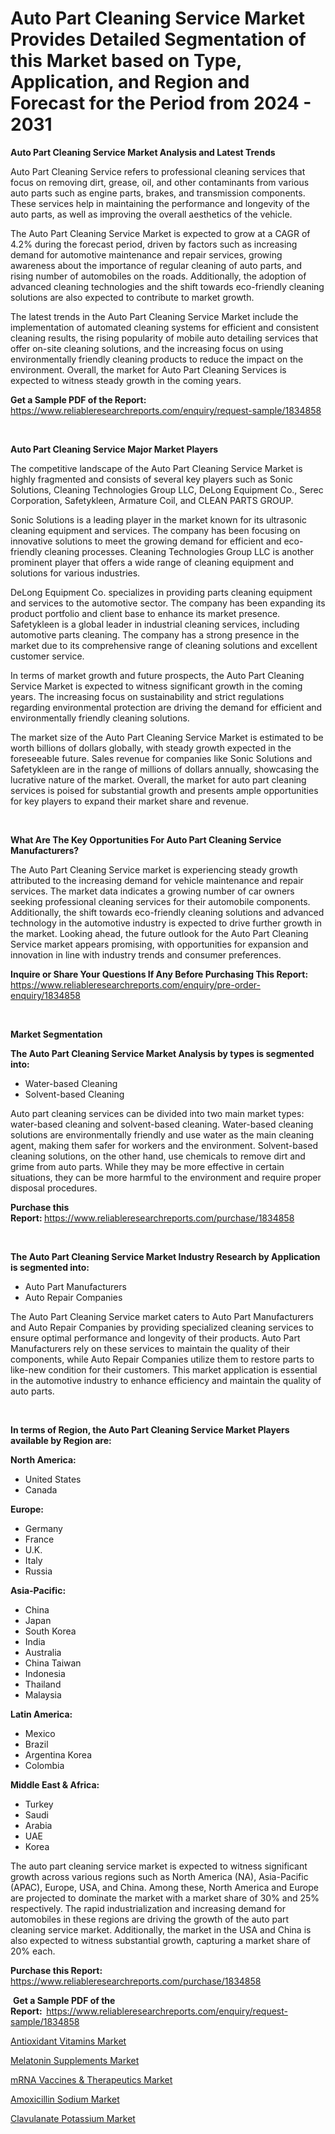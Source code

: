 <p><h1>Auto Part Cleaning Service Market Provides Detailed Segmentation of this Market based on Type, Application, and Region and Forecast for the Period from 2024 - 2031</h1></p><p><strong>Auto Part Cleaning Service Market Analysis and Latest Trends</strong></p>
<p><p>Auto Part Cleaning Service refers to professional cleaning services that focus on removing dirt, grease, oil, and other contaminants from various auto parts such as engine parts, brakes, and transmission components. These services help in maintaining the performance and longevity of the auto parts, as well as improving the overall aesthetics of the vehicle.</p><p>The Auto Part Cleaning Service Market is expected to grow at a CAGR of 4.2% during the forecast period, driven by factors such as increasing demand for automotive maintenance and repair services, growing awareness about the importance of regular cleaning of auto parts, and rising number of automobiles on the roads. Additionally, the adoption of advanced cleaning technologies and the shift towards eco-friendly cleaning solutions are also expected to contribute to market growth.</p><p>The latest trends in the Auto Part Cleaning Service Market include the implementation of automated cleaning systems for efficient and consistent cleaning results, the rising popularity of mobile auto detailing services that offer on-site cleaning solutions, and the increasing focus on using environmentally friendly cleaning products to reduce the impact on the environment. Overall, the market for Auto Part Cleaning Services is expected to witness steady growth in the coming years.</p></p>
<p><strong>Get a Sample PDF of the Report:&nbsp;</strong> <a href="https://www.reliableresearchreports.com/enquiry/request-sample/1834858">https://www.reliableresearchreports.com/enquiry/request-sample/1834858</a></p>
<p>&nbsp;</p>
<p><strong>Auto Part Cleaning Service Major Market Players</strong></p>
<p><p>The competitive landscape of the Auto Part Cleaning Service Market is highly fragmented and consists of several key players such as Sonic Solutions, Cleaning Technologies Group LLC, DeLong Equipment Co., Serec Corporation, Safetykleen, Armature Coil, and CLEAN PARTS GROUP. </p><p>Sonic Solutions is a leading player in the market known for its ultrasonic cleaning equipment and services. The company has been focusing on innovative solutions to meet the growing demand for efficient and eco-friendly cleaning processes. Cleaning Technologies Group LLC is another prominent player that offers a wide range of cleaning equipment and solutions for various industries. </p><p>DeLong Equipment Co. specializes in providing parts cleaning equipment and services to the automotive sector. The company has been expanding its product portfolio and client base to enhance its market presence. Safetykleen is a global leader in industrial cleaning services, including automotive parts cleaning. The company has a strong presence in the market due to its comprehensive range of cleaning solutions and excellent customer service.</p><p>In terms of market growth and future prospects, the Auto Part Cleaning Service Market is expected to witness significant growth in the coming years. The increasing focus on sustainability and strict regulations regarding environmental protection are driving the demand for efficient and environmentally friendly cleaning solutions. </p><p>The market size of the Auto Part Cleaning Service Market is estimated to be worth billions of dollars globally, with steady growth expected in the foreseeable future. Sales revenue for companies like Sonic Solutions and Safetykleen are in the range of millions of dollars annually, showcasing the lucrative nature of the market. Overall, the market for auto part cleaning services is poised for substantial growth and presents ample opportunities for key players to expand their market share and revenue.</p></p>
<p>&nbsp;</p>
<p><strong>What Are The Key Opportunities For Auto Part Cleaning Service Manufacturers?</strong></p>
<p><p>The Auto Part Cleaning Service market is experiencing steady growth attributed to the increasing demand for vehicle maintenance and repair services. The market data indicates a growing number of car owners seeking professional cleaning services for their automobile components. Additionally, the shift towards eco-friendly cleaning solutions and advanced technology in the automotive industry is expected to drive further growth in the market. Looking ahead, the future outlook for the Auto Part Cleaning Service market appears promising, with opportunities for expansion and innovation in line with industry trends and consumer preferences.</p></p>
<p><strong>Inquire or Share Your Questions If Any Before Purchasing This Report:</strong> <a href="https://www.reliableresearchreports.com/enquiry/pre-order-enquiry/1834858">https://www.reliableresearchreports.com/enquiry/pre-order-enquiry/1834858</a></p>
<p>&nbsp;</p>
<p><strong>Market Segmentation</strong></p>
<p><strong>The Auto Part Cleaning Service Market Analysis by types is segmented into:</strong></p>
<p><ul><li>Water-based Cleaning</li><li>Solvent-based Cleaning</li></ul></p>
<p><p>Auto part cleaning services can be divided into two main market types: water-based cleaning and solvent-based cleaning. Water-based cleaning solutions are environmentally friendly and use water as the main cleaning agent, making them safer for workers and the environment. Solvent-based cleaning solutions, on the other hand, use chemicals to remove dirt and grime from auto parts. While they may be more effective in certain situations, they can be more harmful to the environment and require proper disposal procedures.</p></p>
<p><strong>Purchase this Report:&nbsp;</strong><a href="https://www.reliableresearchreports.com/purchase/1834858">https://www.reliableresearchreports.com/purchase/1834858</a></p>
<p>&nbsp;</p>
<p><strong>The Auto Part Cleaning Service Market Industry Research by Application is segmented into:</strong></p>
<p><ul><li>Auto Part Manufacturers</li><li>Auto Repair Companies</li></ul></p>
<p><p>The Auto Part Cleaning Service market caters to Auto Part Manufacturers and Auto Repair Companies by providing specialized cleaning services to ensure optimal performance and longevity of their products. Auto Part Manufacturers rely on these services to maintain the quality of their components, while Auto Repair Companies utilize them to restore parts to like-new condition for their customers. This market application is essential in the automotive industry to enhance efficiency and maintain the quality of auto parts.</p></p>
<p>&nbsp;</p>
<p><strong>In terms of Region, the Auto Part Cleaning Service Market Players available by Region are:</strong></p>
<p>
    <p> <strong> North America: </strong>
        <ul>
            <li>United States</li>
            <li>Canada</li>
        </ul>
        </p> 
    <p> <strong> Europe: </strong>
        <ul>
            <li>Germany</li>
            <li>France</li>
            <li>U.K.</li>
            <li>Italy</li>
            <li>Russia</li>
        </ul>
        </p> 
    <p> <strong> Asia-Pacific: </strong>
        <ul>
            <li>China</li>
            <li>Japan</li>
            <li>South Korea</li>
            <li>India</li>
            <li>Australia</li>
            <li>China Taiwan</li>
            <li>Indonesia</li>
            <li>Thailand</li>
            <li>Malaysia</li>
        </ul>
        </p> 
    <p> <strong> Latin America: </strong>
        <ul>
            <li>Mexico</li>
            <li>Brazil</li>
            <li>Argentina Korea</li>
            <li>Colombia</li>
        </ul>
        </p> 
    <p> <strong> Middle East & Africa: </strong>
        <ul>
            <li>Turkey</li>
            <li>Saudi</li>
            <li>Arabia</li>
            <li>UAE</li>
            <li>Korea</li>
        </ul>
    </p>
    </p>
<p><p>The auto part cleaning service market is expected to witness significant growth across various regions such as North America (NA), Asia-Pacific (APAC), Europe, USA, and China. Among these, North America and Europe are projected to dominate the market with a market share of 30% and 25% respectively. The rapid industrialization and increasing demand for automobiles in these regions are driving the growth of the auto part cleaning service market. Additionally, the market in the USA and China is also expected to witness substantial growth, capturing a market share of 20% each.</p></p>
<p><strong>Purchase this Report: </strong><a href="https://www.reliableresearchreports.com/purchase/1834858">https://www.reliableresearchreports.com/purchase/1834858</a></p>
<p>&nbsp;<strong>Get a Sample PDF of the Report:&nbsp;&nbsp;</strong><a href="https://www.reliableresearchreports.com/enquiry/request-sample/1834858">https://www.reliableresearchreports.com/enquiry/request-sample/1834858</a></p>
<p><strong></strong></p>
<p><p><a href="https://medium.com/@williebarrett2023/antioxidant-vitamins-market-the-key-to-successful-business-strategy-forecast-till-2031-dd3650d7c070">Antioxidant Vitamins Market</a></p><p><a href="https://medium.com/@williebarrett2023/analyzing-melatonin-supplements-market-global-industry-perspective-and-forecast-2024-to-2031-f54015c55699">Melatonin Supplements Market</a></p><p><a href="https://medium.com/@williebarrett2023/mrna-vaccines-amp-therapeutics-market-size-reveals-the-best-marketing-channels-in-global-industry-56fb38fb2e50">mRNA Vaccines & Therapeutics Market</a></p><p><a href="https://medium.com/@williebarrett2023/amoxicillin-sodium-market-insights-into-market-cagr-market-trends-and-growth-strategies-b92419edafae">Amoxicillin Sodium Market</a></p><p><a href="https://medium.com/@williebarrett2023/clavulanate-potassium-market-furnishes-information-on-market-share-market-trends-and-market-3f82a323a11b">Clavulanate Potassium Market</a></p></p>